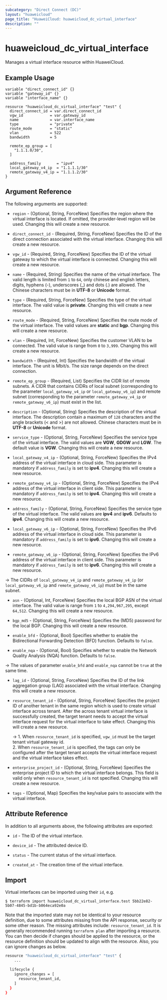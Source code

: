 ```yaml
---
subcategory: "Direct Connect (DC)"
layout: "huaweicloud"
page_title: "HuaweiCloud: huaweicloud_dc_virtual_interface"
description: ""
---
```


# huaweicloud_dc_virtual_interface

Manages a virtual interface resource within HuaweiCloud.

## Example Usage

```hcl
variable "direct_connect_id" {}
variable "gateway_id" {}
variable "interface_name" {}

resource "huaweicloud_dc_virtual_interface" "test" {
  direct_connect_id = var.direct_connect_id
  vgw_id            = var.gateway_id
  name              = var.interface_name
  type              = "private"
  route_mode        = "static"
  vlan              = 522
  bandwidth         = 5

  remote_ep_group = [
    "1.1.1.0/30",
  ]

  address_family       = "ipv4"
  local_gateway_v4_ip  = "1.1.1.1/30"
  remote_gateway_v4_ip = "1.1.1.2/30"
}
```

## Argument Reference

The following arguments are supported:

* `region` - (Optional, String, ForceNew) Specifies the region where the virtual interface is located.
  If omitted, the provider-level region will be used. Changing this will create a new resource.

* `direct_connect_id` - (Required, String, ForceNew) Specifies the ID of the direct connection associated with the
  virtual interface.
  Changing this will create a new resource.

* `vgw_id` - (Required, String, ForceNew) Specifies the ID of the virtual gateway to which the virtual interface is
  connected.
  Changing this will create a new resource.

* `name` - (Required, String) Specifies the name of the virtual interface.
  The valid length is limited from `1` to `64`, only chinese and english letters, digits, hyphens (-), underscores (_)
  and dots (.) are allowed.
  The Chinese characters must be in **UTF-8** or **Unicode** format.

* `type` - (Required, String, ForceNew) Specifies the type of the virtual interface.
  The valid value is **private**.
  Changing this will create a new resource.

* `route_mode` - (Required, String, ForceNew) Specifies the route mode of the virtual interface.
  The valid values are **static** and **bgp**.
  Changing this will create a new resource.

* `vlan` - (Required, Int, ForceNew) Specifies the customer VLAN to be connected.
  The valid value is range from `0` to `3,999`.
  Changing this will create a new resource.

* `bandwidth` - (Required, Int) Specifies the bandwidth of the virtual interface. The unit is Mbit/s.
  The size range depends on the direct connection.

* `remote_ep_group` - (Required, List) Specifies the CIDR list of remote subnets.
  A CIDR that contains CIDRs of local subnet (corresponding to the parameter `local_gateway_v4_ip` or
  `local_gateway_v6_ip`) and remote subnet (corresponding to the parameter `remote_gateway_v4_ip` or
  `remote_gateway_v6_ip`) must exist in the list.

* `description` - (Optional, String) Specifies the description of the virtual interface.
  The description contain a maximum of `128` characters and the angle brackets (< and >) are not allowed.
  Chinese characters must be in **UTF-8** or **Unicode** format.

* `service_type` - (Optional, String, ForceNew) Specifies the service type of the virtual interface.
  The valid values are **VGW**, **GDGW** and **LGW**. The default value is **VGW**.
  Changing this will create a new resource.

* `local_gateway_v4_ip` - (Optional, String, ForceNew) Specifies the IPv4 address of the virtual interface in cloud
  side. This parameter is mandatory if `address_family` is set to **ipv4**.
  Changing this will create a new resource.

* `remote_gateway_v4_ip` - (Optional, String, ForceNew) Specifies the IPv4 address of the virtual interface in client
  side. This parameter is mandatory if `address_family` is set to **ipv4**.
  Changing this will create a new resource.

* `address_family` - (Optional, String, ForceNew) Specifies the service type of the virtual interface.
  The valid values are **ipv4** and **ipv6**. Defaults to **ipv4**.
  Changing this will create a new resource.

* `local_gateway_v6_ip` - (Optional, String, ForceNew) Specifies the IPv6 address of the virtual interface in cloud
  side. This parameter is mandatory if `address_family` is set to **ipv6**.
  Changing this will create a new resource.

* `remote_gateway_v6_ip` - (Optional, String, ForceNew) Specifies the IPv6 address of the virtual interface in client
  side. This parameter is mandatory if `address_family` is set to **ipv6**.
  Changing this will create a new resource.

-> The CIDRs of `local_gateway_v4_ip` and `remote_gateway_v4_ip` (or `local_gateway_v6_ip` and `remote_gateway_v6_ip`)
  must be in the same subnet.

* `asn` - (Optional, Int, ForceNew) Specifies the local BGP ASN of the virtual interface.
  The valid value is range from `1` to `4,294,967,295`, except `64,512`.
  Changing this will create a new resource.

* `bgp_md5` - (Optional, String, ForceNew) Specifies the (MD5) password for the local BGP.
  Changing this will create a new resource.

* `enable_bfd` - (Optional, Bool) Specifies whether to enable the Bidirectional Forwarding Detection (BFD) function.
  Defaults to `false`.

* `enable_nqa` - (Optional, Bool) Specifies whether to enable the Network Quality Analysis (NQA) function.
  Defaults to `false`.

-> The values of parameter `enable_bfd` and `enable_nqa` cannot be `true` at the same time.

* `lag_id` - (Optional, String, ForceNew) Specifies the ID of the link aggregation group (LAG) associated with the
  virtual interface.
  Changing this will create a new resource.

* `resource_tenant_id` - (Optional, String, ForceNew) Specifies the project ID of another tenant in the same region
  which is used to create virtual interface across tenant. After the across tenant virtual interface is successfully
  created, the target tenant needs to accept the virtual interface request for the virtual interface to take effect.
  Changing this will create a new resource.

  -> 1. When `resource_tenant_id` is specified, `vgw_id` must be the target tenant virtual gateway id.
  <br/>2. When `resource_tenant_id` is specified, the tags can only be configured after the target tenant accepts the
  virtual interface request and the virtual interface takes effect.

* `enterprise_project_id` - (Optional, String, ForceNew) Specifies the enterprise project ID to which the virtual
  interface belongs. This field is valid only when `resource_tenant_id` is not specified.
  Changing this will create a new resource.

* `tags` - (Optional, Map) Specifies the key/value pairs to associate with the virtual interface.

## Attribute Reference

In addition to all arguments above, the following attributes are exported:

* `id` - The ID of the virtual interface.

* `device_id` - The attributed device ID.

* `status` - The current status of the virtual interface.

* `created_at` - The creation time of the virtual interface.

## Import

Virtual interfaces can be imported using their `id`, e.g.

```shell
$ terraform import huaweicloud_dc_virtual_interface.test 5bb22e82-5b07-4845-bd1b-b064eca92e0a
```

Note that the imported state may not be identical to your resource definition, due to some attributes missing from the
API response, security or some other reason. The missing attributes include:
`resource_tenant_id`.
It is generally recommended running `terraform plan` after importing a resource.
You can then decide if changes should be applied to the resource, or the resource definition should be updated to align
with the resource. Also, you can ignore changes as below.

```bash
resource "huaweicloud_dc_virtual_interface" "test" {
    ...

  lifecycle {
    ignore_changes = [
      resource_tenant_id,
    ]
  }
}
```
